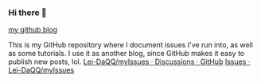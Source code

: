 ### Hi there 👋
[my github blog](https://lei-daqq.github.io/)

This is my GitHub repository where I document issues I've run into, as well as some tutorials. I use it as another blog, since GitHub makes it easy to publish new posts, lol.
<a href='https://github.com/Lei-DaQQ/myIssues/discussions'>Lei-DaQQ/myIssues · Discussions · GitHub</a>
<a href='https://github.com/Lei-DaQQ/myIssues/issues'>Issues · Lei-DaQQ/myIssues</a>
<!--
**Lei-DaQQ/Lei-DaQQ** is a ✨ _special_ ✨ repository because its `README.md` (this file) appears on your GitHub profile.

Here are some ideas to get you started:

- 🔭 I’m currently working on ...
- 🌱 I’m currently learning ...
- 👯 I’m looking to collaborate on ...
- 🤔 I’m looking for help with ...
- 💬 Ask me about ...
- 📫 How to reach me: ...
- 😄 Pronouns: ...
- ⚡ Fun fact: ...
-->
